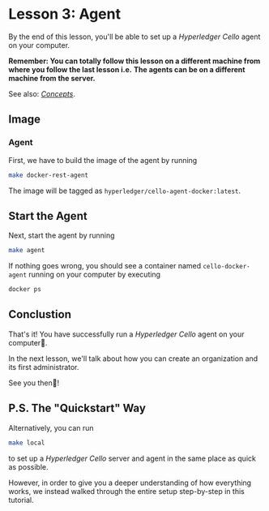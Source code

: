 # Lesson 3: Agent

By the end of this lesson, you'll be able to set up a *Hyperledger Cello* agent on your computer.

**Remember: You can totally follow this lesson on a different machine from where you follow the last lesson i.e.**
**The agents can be on a different machine from the server.**

See also: [*Concepts*](../concepts.md).

## Image
### Agent

First, we have to build the image of the agent by running

```bash
make docker-rest-agent
```

The image will be tagged as `hyperledger/cello-agent-docker:latest`.

## Start the Agent

Next, start the agent by running

```bash
make agent
```

If nothing goes wrong, you should see a container named `cello-docker-agent` running on your computer by executing

```bash
docker ps
```

## Conclustion
That's it! You have successfully run a *Hyperledger Cello* agent on your computer🎉.

In the next lesson, we'll talk about how you can create an organization and its first administrator.

See you then👋!

## P.S. The "Quickstart" Way
Alternatively, you can run
```bash
make local
```

to set up a *Hyperledger Cello* server and agent in the same place as quick as possible.

However, in order to give you a deeper understanding of how everything works, 
we instead walked through the entire setup step-by-step in this tutorial.
